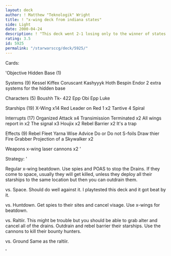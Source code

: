```yaml
---
layout: deck
author: ! Matthew "Teknologik" Wright
title: ! "x-wing deck from indiana states"
side: Light
date: 2000-04-24
description: ! "This deck went 2-1 losing only to the winner of states. It several good people too."
rating: 3.5
id: 5925
permalink: "/starwarsccg/deck/5925/"
---
```

Cards: 

'Objective
Hidden Base (1)

Systems (9)
Kessel
Kiffex
Coruscant
Kashyyyk
Hoth
Bespin
Endor
2 extra systems for the hidden base

Characters (5)
Boushh
Tk- 422
Epp Obi
Epp Luke


Starships (19)
X-Wing x14
Red Leader on Red 1 x2
Tantive 4
Spiral

Interrupts (17)
Organized Attack x4
Transimission Terminated x2
All wings report in x2
The signal x3
Houjix x2
Rebel Barrier x2
It's a trap

Effects (9)
Rebel Fleet
Yarna
Wise Advice
Do or Do not
S-foils
Draw thier Fire
Grabber
Projection of a Skywalker x2

Weapons
x-wing laser cannons x2 '

Strategy: '

Regular  x-wing beatdown.  Use spies and POAS to stop the Drains. If they come to space, usually they will get killed, unless they deploy all their starships to the same location but then you can outdrain them.

vs. Space.
Should do well against it.  I playtested this deck and it got beat by it.

vs. Huntdown.
Get spies to their sites and cancel visage.  Use x-wings for beatdown.

vs. Raltiir.
This might be trouble but you should be able to grab alter and cancel all of the drains.  Outdrain and rebel barrier their starships.  Use the cannons to kill their bounty hunters.

vs.  Ground
Same as the raltiir.


'
